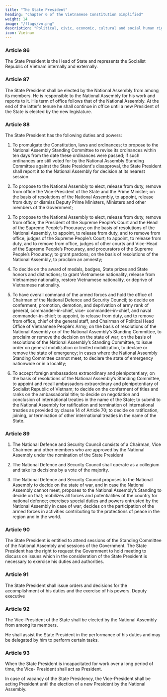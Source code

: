 ```yaml
---
title: "The State President"
heading: "Chapter 6 of the Vietnamese Constitution Simplified"
weight: 14
image: "/flags/vn.png"
description: "Political, civic, economic, cultural and social human rights and citizen’s rights are recognized, respected, protected, and guaranteed"
icon: Vietnam
---
```



### Article 86

The State President is the Head of State and represents the Socialist Republic of Vietnam internally and externally.


### Article 87

The State President shall be elected by the National Assembly from among its members. He is responsible to the National Assembly for his work and reports to it. His term of office follows that of the National Assembly. At the end of the latter's tenure he shall continue in office until a new President of the State is elected by the new legislature.


### Article 88

The State President has the following duties and powers:

1. To promulgate the Constitution, laws and ordinances; to propose to the National Assembly Standing Committee to revise its ordinances within ten days from the date these ordinances were passed; if such ordinances are still voted for by the National Assembly Standing Committee against the State President's disapproval, the State President shall report it to the National Assembly for decision at its nearest session


2. To propose to the National Assembly to elect, release from duty, remove from office the Vice-President of the State and the Prime Minister; on the basis of resolutions of the National Assembly, to appoint, release from duty or dismiss Deputy Prime Ministers, Ministers and other members of the Government;

3. To propose to the National Assembly to elect, release from duty, remove from office, the President of the Supreme People’s Court and the Head of the Supreme People’s Procuracy; on the basis of resolutions of the National Assembly, to appoint, to release from duty, and to remove from office, judges of the Supreme People’s Court; to appoint, to release from duty, and to remove from office, judges of other courts and Vice-Head of the Supreme People’s Procuracy, and procurators of the Supreme People’s Procuracy; to grant pardons; on the basis of resolutions of the National Assembly, to proclaim an amnesty;

4. To decide on the award of medals, badges, State prizes and State honors and distinctions; to grant Vietnamese nationality, release from Vietnamese nationality, restore Vietnamese nationality, or deprive of Vietnamese nationality.

5. To have overall command of the armed forces and hold the office of Chairman of the National Defence and Security Council; to decide on conferment, promotion, demotion, and deprivation of army rank of general, commander-in-chief, vice- commander-in-chief, and naval commander-in-chief; to appoint, to release from duty, and to remove from office, chief of the general staff, and Chairman of Political Head Office of Vietnamese People’s Army; on the basis of resolutions of the National Assembly or of the National Assembly’s Standing Committee, to proclaim or remove the decision on the state of war; on the basis of resolutions of the National Assembly’s Standing Committee, to issue order on general mobilization or limited mobilization, to declare or remove the state of emergency; in cases where the National Assembly Standing Committee cannot meet, to declare the state of emergency nationwide or in a locality;

6. To accept foreign ambassadors extraordinary and plenipotentiary; on the basis of resolutions of the National Assembly’s Standing Committee, to appoint and recall ambassadors extraordinary and plenipotentiary of Socialist Republic of Vietnam; to decide on the conferment of titles and ranks on the ambassadorial title; to decide on negotiation and conclusion of international treaties in the name of the State; to submit to the National Assembly for ratification and termination of international treaties as provided by clause 14 of Article 70; to decide on ratification, joining, or termination of other international treaties in the name of the State.


### Article 89

1. The National Defence and Security Council consists of a Chairman, Vice Chairmen and other members who are approved by the National Assembly under the nomination of the State President

2. The National Defence and Security Council shall operate as a collegium and take its decisions by a vote of the majority.

3. The National Defence and Security Council proposes to the National Assembly to decide on the state of war, and in case the National Assembly cannot meet, proposes to the National Assembly’s Standing to decide on that; mobilizes all forces and potentialities of the country for national defence; exercises special duties and powers entrusted by the National Assembly in case of war; decides on the participation of the armed forces in activities contributing to the protections of peace in the region and in the world.


### Article 90

The State President is entitled to attend sessions of the Standing Committee of the National Assembly and sessions of the Government. The State President has the right to request the Government to hold meeting to discuss on issues which in the consideration of the State President is necessary to exercise his duties and authorities.


### Article 91

The State President shall issue orders and decisions for the accomplishment of his duties and the exercise of his powers.
Deputy executive


###  Article 92

The Vice-President of the State shall be elected by the National Assembly from among
its members.

He shall assist the State President in the performance of his duties and may be delegated by him to perform certain tasks.


###  Article 93

When the State President is incapacitated for work over a long period of time, the Vice-
President shall act as President.

In case of vacancy of the State Presidency, the Vice-President shall be acting President
until the election of a new President by the National Assembly.



